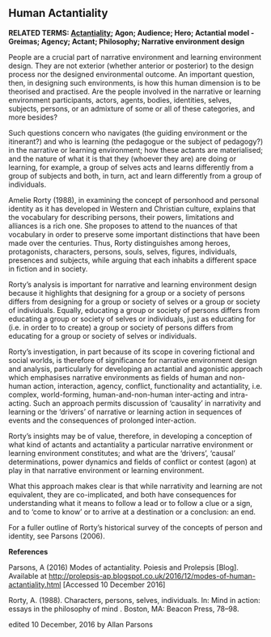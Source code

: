 ## Human Actantiality

**RELATED TERMS: [Actantiality](https://narrative-environments.github.io/CourseCompendium/Actantiality.html); Agon; Audience; Hero; Actantial model - Greimas; Agency; Actant; Philosophy; Narrative environment design**

People are a crucial part of narrative environment and learning environment design. They are not exterior (whether anterior or posterior) to the design process nor the designed environmental outcome. An important question, then, in designing such environments, is how this human dimension is to be theorised and practised. Are the people involved in the narrative or learning environment participants, actors, agents, bodies, identities, selves, subjects, persons, or an admixture of some or all of these categories, and more besides?

Such questions concern who navigates (the guiding environment or the itinerant?) and who is learning (the pedagogue or the subject of pedagogy?) in the narrative or learning environment; how these actants are materialised; and the nature of what it is that they (whoever they are) are doing or learning, for example, a group of selves acts and learns differently from a group of subjects and both, in turn, act and learn differently from a group of individuals.

Amelie Rorty (1988), in examining the concept of personhood and personal identity as it has developed in Western and Christian culture, explains that the vocabulary for describing persons, their powers, limitations and alliances is a rich one. She proposes to attend to the nuances of that vocabulary in order to preserve some important distinctions that have been made over the centuries. Thus, Rorty distinguishes among heroes, protagonists, characters, persons, souls, selves, figures, individuals, presences and subjects, while arguing that each inhabits a different space in fiction and in society.

Rorty’s analysis is important for narrative and learning environment design because it highlights that designing for a group or a society of persons differs from designing for a group or society of selves or a group or society of individuals. Equally, educating a group or society of persons differs from educating a group or society of selves or individuals, just as educating for (i.e. in order to to create) a group or society of persons differs from educating for a group or society of selves or individuals.

Rorty’s investigation, in part because of its scope in covering fictional and social worlds, is therefore of significance for narrative environment design and analysis, particularly for developing an actantial and agonistic approach which emphasises narrative environments as fields of human and non-human action, interaction, agency, conflict, functionality and actantiality, i.e. complex, world-forming, human-and-non-human inter-acting and intra-acting. Such an approach permits discussion of ‘causality’ in narrativity and learning or the ‘drivers’ of narrative or learning action in sequences of events and the consequences of prolonged inter-action.

Rorty’s insights may be of value, therefore, in developing a conception of what kind of actants and actantiality a particular narrative environment or learning environment constitutes; and what are the ‘drivers’, ‘causal’ determinations, power dynamics and fields of conflict or contest (agon) at play in that narrative environment or learning environment.

What this approach makes clear is that while narrativity and learning are not equivalent, they are co-implicated, and both have consequences for understanding what it means to follow a lead or to follow a clue or a sign, and to ‘come to know’ or to arrive at a destination or a conclusion: an end.

For a fuller outline of Rorty’s historical survey of the concepts of person and identity, see Parsons (2006).

**References**

Parsons, A (2016) Modes of actantiality. Poiesis and Prolepsis [Blog]. Available at  http://prolepsis-ap.blogspot.co.uk/2016/12/modes-of-human-actantiality.html [Accessed 10 December 2016]

Rorty, A. (1988). Characters, persons, selves, individuals. In:  Mind in action: essays in the philosophy of mind . Boston, MA: Beacon Press, 78–98.

edited 10 December, 2016 by Allan Parsons
